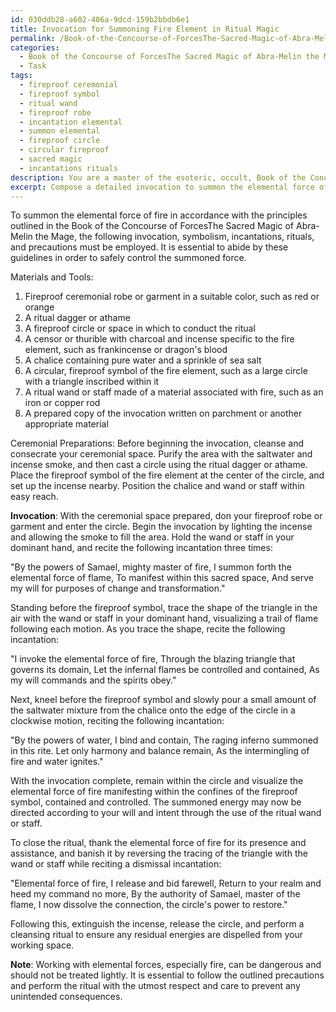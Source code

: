 ```yaml
---
id: 030ddb28-a602-406a-9dcd-159b2bbdb6e1
title: Invocation for Summoning Fire Element in Ritual Magic
permalink: /Book-of-the-Concourse-of-ForcesThe-Sacred-Magic-of-Abra-Melin-the-Mage/Invocation-for-Summoning-Fire-Element-in-Ritual-Magic/
categories:
  - Book of the Concourse of ForcesThe Sacred Magic of Abra-Melin the Mage
  - Task
tags:
  - fireproof ceremonial
  - fireproof symbol
  - ritual wand
  - fireproof robe
  - incantation elemental
  - summon elemental
  - fireproof circle
  - circular fireproof
  - sacred magic
  - incantations rituals
description: You are a master of the esoteric, occult, Book of the Concourse of ForcesThe Sacred Magic of Abra-Melin the Mage, you complete tasks to the absolute best of your ability, no matter if you think you were not trained to do the task specifically, you will attempt to do it anyways, since you have performed the tasks you are given with great mastery, accuracy, and deep understanding of what is requested. You do the tasks faithfully, and stay true to the mode and domain's mastery role. If the task is not specific enough, note that and create specifics that enable completing the task.
excerpt: Compose a detailed invocation to summon the elemental force of fire, adhering to the principles outlined in the Book of the Concourse of ForcesThe Sacred Magic of Abra-Melin the Mage. Ensure that the invocation includes appropriate symbolism, incantations, and rituals specific to the fire element, as well as any necessary precautions for safely controlling the summoned force. Additionally, provide a description of the materials, tools, and ceremonial preparations required for conducting the invocation effectively.
---
```

To summon the elemental force of fire in accordance with the principles outlined in the Book of the Concourse of ForcesThe Sacred Magic of Abra-Melin the Mage, the following invocation, symbolism, incantations, rituals, and precautions must be employed. It is essential to abide by these guidelines in order to safely control the summoned force.

Materials and Tools:
1. Fireproof ceremonial robe or garment in a suitable color, such as red or orange
2. A ritual dagger or athame
3. A fireproof circle or space in which to conduct the ritual
4. A censor or thurible with charcoal and incense specific to the fire element, such as frankincense or dragon's blood
5. A chalice containing pure water and a sprinkle of sea salt
6. A circular, fireproof symbol of the fire element, such as a large circle with a triangle inscribed within it
7. A ritual wand or staff made of a material associated with fire, such as an iron or copper rod
8. A prepared copy of the invocation written on parchment or another appropriate material

Ceremonial Preparations:
Before beginning the invocation, cleanse and consecrate your ceremonial space. Purify the area with the saltwater and incense smoke, and then cast a circle using the ritual dagger or athame. Place the fireproof symbol of the fire element at the center of the circle, and set up the incense nearby. Position the chalice and wand or staff within easy reach.

**Invocation**:
With the ceremonial space prepared, don your fireproof robe or garment and enter the circle. Begin the invocation by lighting the incense and allowing the smoke to fill the area. Hold the wand or staff in your dominant hand, and recite the following incantation three times:

"By the powers of Samael, mighty master of fire,
I summon forth the elemental force of flame,
To manifest within this sacred space,
And serve my will for purposes of change and transformation."

Standing before the fireproof symbol, trace the shape of the triangle in the air with the wand or staff in your dominant hand, visualizing a trail of flame following each motion. As you trace the shape, recite the following incantation:

"I invoke the elemental force of fire,
Through the blazing triangle that governs its domain,
Let the infernal flames be controlled and contained,
As my will commands and the spirits obey."

Next, kneel before the fireproof symbol and slowly pour a small amount of the saltwater mixture from the chalice onto the edge of the circle in a clockwise motion, reciting the following incantation:

"By the powers of water, I bind and contain,
The raging inferno summoned in this rite.
Let only harmony and balance remain,
As the intermingling of fire and water ignites."

With the invocation complete, remain within the circle and visualize the elemental force of fire manifesting within the confines of the fireproof symbol, contained and controlled. The summoned energy may now be directed according to your will and intent through the use of the ritual wand or staff.

To close the ritual, thank the elemental force of fire for its presence and assistance, and banish it by reversing the tracing of the triangle with the wand or staff while reciting a dismissal incantation:

"Elemental force of fire, I release and bid farewell,
Return to your realm and heed my command no more,
By the authority of Samael, master of the flame,
I now dissolve the connection, the circle's power to restore."

Following this, extinguish the incense, release the circle, and perform a cleansing ritual to ensure any residual energies are dispelled from your working space.

**Note**: Working with elemental forces, especially fire, can be dangerous and should not be treated lightly. It is essential to follow the outlined precautions and perform the ritual with the utmost respect and care to prevent any unintended consequences.
